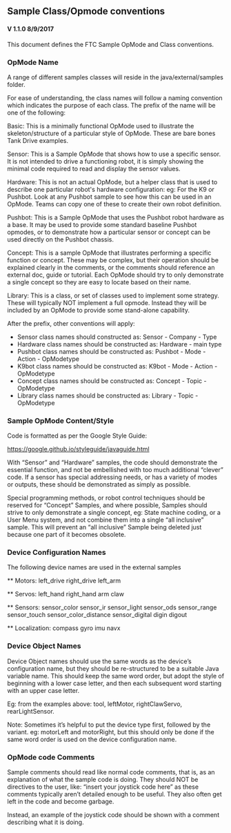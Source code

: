 ## Sample Class/Opmode conventions
#### V 1.1.0  8/9/2017

This document defines the FTC Sample OpMode and Class conventions.

### OpMode Name

A range of different samples classes will reside in the java/external/samples folder.

For ease of understanding, the class names will follow a naming convention which indicates
the purpose of each class.  The prefix of the name will be one of the following:

Basic:	    This is a minimally functional OpMode used to illustrate the skeleton/structure
            of a particular style of OpMode.  These are bare bones Tank Drive examples.

Sensor:    	This is a Sample OpMode that shows how to use a specific sensor.
            It is not intended to drive a functioning robot, it is simply showing the minimal code
            required to read and display the sensor values.

Hardware:	This is not an actual OpMode, but a helper class that is used to describe
            one particular robot's hardware configuration:   eg: For the K9 or Pushbot.
            Look at any Pushbot sample to see how this can be used in an OpMode.
            Teams can copy one of these to create their own robot definition.

Pushbot:	This is a Sample OpMode that uses the Pushbot robot hardware as a base.
            It may be used to provide some standard baseline Pushbot opmodes, or
            to demonstrate how a particular sensor or concept can be used directly on the
            Pushbot chassis.

Concept:	This is a sample OpMode that illustrates performing a specific function or concept.
            These may be complex, but their operation should be explained clearly in the comments,
            or the comments should reference an external doc, guide or tutorial.
            Each OpMode should try to only demonstrate a single concept so they are easy to
            locate based on their name.

Library:    This is a class, or set of classes used to implement some strategy.
            These will typically NOT implement a full opmode.  Instead they will be included
            by an OpMode to provide some stand-alone capability.

After the prefix, other conventions will apply:

* Sensor class names should constructed as:       Sensor - Company - Type
* Hardware class names should be constructed as:  Hardware - main type
* Pushbot class names should be constructed as:   Pushbot - Mode - Action - OpModetype
* K9bot class names should be constructed as:     K9bot - Mode - Action - OpModetype
* Concept class names should be constructed as:   Concept - Topic - OpModetype
* Library class names should be constructed as:   Library - Topic - OpModetype

### Sample OpMode Content/Style

Code is formatted as per the Google Style Guide:

https://google.github.io/styleguide/javaguide.html

With “Sensor” and “Hardware” samples, the code should demonstrate the essential function,
and not be embellished with too much additional “clever” code.  If a sensor has special
addressing needs, or has a variety of modes or outputs, these should be demonstrated as
simply as possible.

Special programming methods, or robot control techniques should be reserved for “Concept” Samples,
and where possible, Samples should strive to only demonstrate a single concept,
eg: State machine coding, or a User Menu system, and not combine them into a single “all inclusive”
sample.  This will prevent an “all inclusive” Sample being deleted just because one part of it
becomes obsolete.

### Device Configuration Names

The following device names are used in the external samples
 
** Motors:
left_drive
right_drive
left_arm

** Servos:
left_hand
right_hand
arm
claw

** Sensors:
sensor_color
sensor_ir
sensor_light
sensor_ods
sensor_range
sensor_touch
sensor_color_distance
sensor_digital
digin
digout

** Localization:
compass
gyro
imu 
navx

### Device Object Names

Device Object names should use the same words as the device’s configuration name, but they
should be re-structured to be a suitable Java variable name.  This should keep the same word order,
but adopt the style of beginning with a lower case letter, and then each subsequent word
starting with an upper case letter.

Eg: from the examples above:  tool, leftMotor, rightClawServo, rearLightSensor.

Note:  Sometimes it’s helpful to put the device type first, followed by the variant.
eg:  motorLeft and motorRight, but this should only be done if the same word order
is used on the device configuration name.

### OpMode code Comments

Sample comments should read like normal code comments, that is, as an explanation of what the
sample code is doing.  They should NOT be directives to the user,
like: “insert your joystick code here” as these comments typically aren’t
detailed enough to be useful.  They also often get left in the code and become garbage.

Instead, an example of the joystick code should be shown with a comment describing what it is doing.
